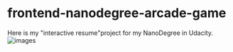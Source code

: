 frontend-nanodegree-arcade-game
===============================

Here is my "interactive resume"project for my NanoDegree in Udacity.
![images](https://github.com/zvdifo/P3-arcadeGame.git/images/gamescene.PNG)
